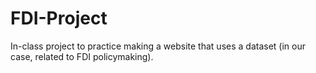 # FDI-Project
In-class project to practice making a website that uses a dataset (in our case, related to FDI policymaking).
